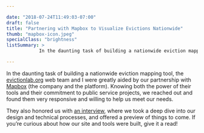 ```yaml
---

date: "2018-07-24T11:49:03-07:00"
draft: false
title: "Partnering with Mapbox to Visualize Evictions Nationwide"
thumb: "mapbox-icon.jpeg"
specialClass: "brightness"
listSummary: >
            In the daunting task of building a nationwide eviction mapping tool, the <a href="https://www.evictionlab.org/" target="_blank">evictionlab.org</a> web team and I were greatly aided by our partnership with <a href="https://www.mapbox.com/" target="_blank">Mapbox</a> (the company and the platform). 

---
```


In the daunting task of building a nationwide eviction mapping tool, the <a href="https://www.evictionlab.org/" target="_blank">evictionlab.org</a> web team and I were greatly aided by our partnership with <a href="https://www.mapbox.com/" target="_blank">Mapbox</a> (the company and the platform). Knowing both the power of their tools and their commitment to public service projects, we reached out and found them very responsive and willing to help us meet our needs.

They also honored us with <a href="https://blog.mapbox.com/eviction-lab-map-617edfced73b" target="_blank">an interview</a>, where we took a deep dive into our design and technical processes, and offered a preview of things to come. If you’re curious about how our site and tools were built, give it a read!